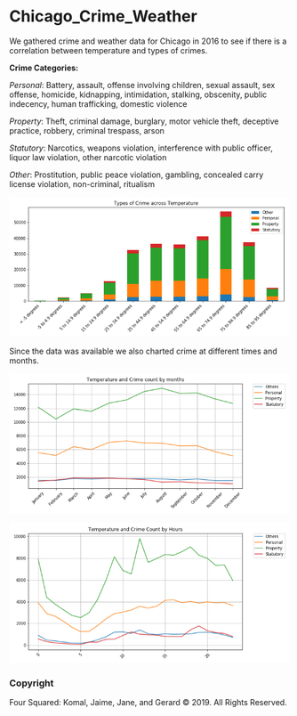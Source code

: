 # Chicago_Crime_Weather
We gathered crime and weather data for Chicago in 2016 to see if there is a correlation between temperature and types of crimes. 

**Crime Categories:**

*Personal*: Battery, assault, offense involving children, sexual assault, sex offense, homicide, kidnapping, intimidation, stalking, obscenity, public indecency, human trafficking, domestic violence

*Property*: Theft, criminal damage, burglary, motor vehicle theft, deceptive practice, robbery, criminal trespass, arson

*Statutory*: Narcotics, weapons violation, interference with public officer, liquor law violation, other narcotic violation

*Other*: Prostitution, public peace violation, gambling, concealed carry license violation, non-criminal, ritualism


![graph](Resources/TypeofCrimeBar.png) 

Since the data was available we also charted crime at different times and months. 

![graph](Resources/TempAndCrimebyMonths_Line.png) 

![graph](Resources/TempAndCrimebyHours.png) 


### Copyright

Four Squared: Komal, Jaime, Jane, and Gerard © 2019. All Rights Reserved.
